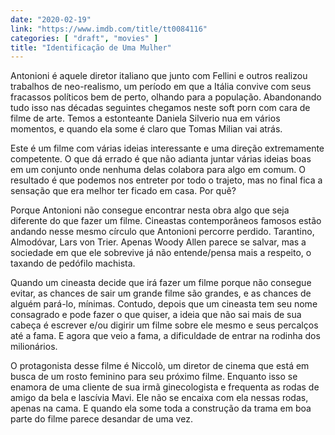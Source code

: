 ```yaml
---
date: "2020-02-19"
link: "https://www.imdb.com/title/tt0084116"
categories: [ "draft", "movies" ]
title: "Identificação de Uma Mulher"
---
```

Antonioni é aquele diretor italiano que junto com Fellini e outros realizou trabalhos de neo-realismo, um período em que a Itália convive com seus fracassos políticos bem de perto, olhando para a população. Abandonando tudo isso nas décadas seguintes chegamos neste soft porn com cara de filme de arte. Temos a estonteante Daniela Silverio nua em vários momentos, e quando ela some é claro que Tomas Milian vai atrás.

Este é um filme com várias ideias interessante e uma direção extremamente competente. O que dá errado é que não adianta juntar várias ideias boas em um conjunto onde nenhuma delas colabora para algo em comum. O resultado é que podemos nos entreter por todo o trajeto, mas no final fica a sensação que era melhor ter ficado em casa. Por quê?

Porque Antonioni não consegue encontrar nesta obra algo que seja diferente do que fazer um filme. Cineastas contemporâneos famosos estão andando nesse mesmo círculo que Antonioni percorre perdido. Tarantino, Almodóvar, Lars von Trier. Apenas Woody Allen parece se salvar, mas a sociedade em que ele sobrevive já não entende/pensa mais a respeito, o taxando de pedófilo machista.

Quando um cineasta decide que irá fazer um filme porque não consegue evitar, as chances de sair um grande filme são grandes, e as chances de alguém pará-lo, mínimas. Contudo, depois que um cineasta tem seu nome consagrado e pode fazer o que quiser, a ideia que não sai mais de sua cabeça é escrever e/ou digirir um filme sobre ele mesmo e seus percalços até a fama. E agora que veio a fama, a dificuldade de entrar na rodinha dos milionários.

O protagonista desse filme é Niccolò, um diretor de cinema que está em busca de um rosto feminino para seu próximo filme. Enquanto isso se enamora de uma cliente de sua irmã ginecologista e frequenta as rodas de amigo da bela e lascívia Mavi. Ele não se encaixa com ela nessas rodas, apenas na cama. E quando ela some toda a construção da trama em boa parte do filme parece desandar de uma vez.
